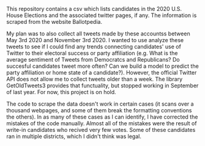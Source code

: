 This repository contains a csv which lists candidates in the 2020 U.S. House Elections and the associated twitter pages, if any. The information is scraped from the website Ballotpedia. 

My plan was to also collect all tweets made by these accountss between May 3rd 2020 and November 3rd 2020. I wanted to use analyze these tweets to see if I could find any trends connecting candidates' use of Twitter to their electoral success or party affiliation (e.g. What is the average sentiment of Tweets from Democratcs and Republicans? Do succesful candidates tweet more often? Can we build a model to predict the party affiliation or home state of a candidate?). However, the official Twitter API does not allow me to collect tweets older than a week. The library GetOldTweets3 provides that functuality, but stopped working in September of last year. For now, this project is on hold. 

The code to scrape the data doesn't work in certain cases (it scans over a thousand webpages, and some of them break the formatting conventions the others). In as many of these cases as I can identify, I have corrected the mistakes of the code manually. Almost all of the mistakes were the result of write-in candidates who recived very few votes. Some of these candidates ran in multiple districts, which I didn't think was legal. 
